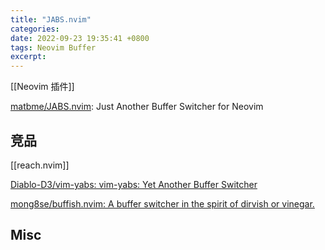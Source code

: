 ```yaml
---
title: "JABS.nvim"
categories: 
date: 2022-09-23 19:35:41 +0800
tags: Neovim Buffer
excerpt: 
---
```


[[Neovim 插件]]

[matbme/JABS.nvim](https://github.com/matbme/JABS.nvim): Just Another Buffer Switcher for Neovim




## 竞品

[[reach.nvim]]

[Diablo-D3/vim-yabs: vim-yabs: Yet Another Buffer Switcher](https://github.com/Diablo-D3/vim-yabs)


[mong8se/buffish.nvim: A buffer switcher in the spirit of dirvish or vinegar.](https://github.com/mong8se/buffish.nvim)




## Misc



